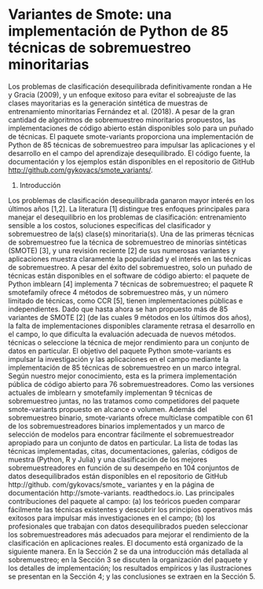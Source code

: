 # Variantes de Smote: una implementación de Python de 85 técnicas de sobremuestreo minoritarias

Los problemas de clasificación desequilibrada definitivamente rondan a He y Gracia (2009), y un enfoque exitoso para evitar el sobreajuste de las clases mayoritarias es la generación sintética de muestras de entrenamiento minoritarias Fernández et al. (2018). A pesar de la gran cantidad de algoritmos de sobremuestreo minoritarios propuestos, las implementaciones de código abierto están disponibles solo para un puñado de técnicas. El paquete smote-variants proporciona una implementación de Python de 85 técnicas de sobremuestreo para impulsar las aplicaciones y el desarrollo en el campo del aprendizaje desequilibrado. El código fuente, la documentación y los ejemplos están disponibles en el repositorio de GitHub http://github.com/gykovacs/smote_variants/.

1. Introducción 

Los problemas de clasificación desequilibrada ganaron mayor interés en los últimos años [1,2]. La literatura [1] distingue tres enfoques principales para manejar el desequilibrio en los problemas de clasificación: entrenamiento sensible a los costos, soluciones específicas del clasificador y sobremuestreo de la(s) clase(s) minoritaria(s). Una de las primeras técnicas de sobremuestreo fue la técnica de sobremuestreo de minorías sintéticas (SMOTE) [3], y una revisión reciente [2] de sus numerosas variantes y aplicaciones muestra claramente la popularidad y el interés en las técnicas de sobremuestreo. A pesar del éxito del sobremuestreo, solo un puñado de técnicas están disponibles en el software de código abierto: el paquete de Python imblearn [4] implementa 7 técnicas de sobremuestreo; el paquete R smotefamily ofrece 4 métodos de sobremuestreo más, y un número limitado de técnicas, como CCR [5], tienen implementaciones públicas e independientes. Dado que hasta ahora se han propuesto más de 85 variantes de SMOTE [2] (de las cuales 9 métodos en los últimos dos años), la falta de implementaciones disponibles claramente retrasa el desarrollo en el campo, lo que dificulta la evaluación adecuada de nuevos métodos. técnicas o seleccione la técnica de mejor rendimiento para un conjunto de datos en particular. El objetivo del paquete Python smote-variants es impulsar la investigación y las aplicaciones en el campo mediante la implementación de 85 técnicas de sobremuestreo en un marco integral. Según nuestro mejor conocimiento, esta es la primera implementación pública de código abierto para 76 sobremuestreadores. Como las versiones actuales de imblearn y smotefamily implementan 9 técnicas de sobremuestreo juntas, no las tratamos como competidores del paquete smote-variants propuesto en alcance o volumen. Además del sobremuestreo binario, smote-variants ofrece multiclase compatible con 61 de los sobremuestreadores binarios implementados y un marco de selección de modelos para encontrar fácilmente el sobremuestreador apropiado para un conjunto de datos en particular. La lista de todas las técnicas implementadas, citas, documentaciones, galerías, códigos de muestra (Python, R y Julia) y una clasificación de los mejores sobremuestreadores en función de su desempeño en 104 conjuntos de datos desequilibrados están disponibles en el repositorio de GitHub http://github. com/gykovacs/smote_ variantes y en la página de documentación http://smote-variants. readthedocs.io. Las principales contribuciones del paquete al campo: (a) los teóricos pueden comparar fácilmente las técnicas existentes y descubrir los principios operativos más exitosos para impulsar más investigaciones en el campo; (b) los profesionales que trabajan con datos desequilibrados pueden seleccionar los sobremuestreadores más adecuados para mejorar el rendimiento de la clasificación en aplicaciones reales. El documento está organizado de la siguiente manera. En la Sección 2 se da una introducción más detallada al sobremuestreo; en la Sección 3 se discuten la organización del paquete y los detalles de implementación; los resultados empíricos y las ilustraciones se presentan en la Sección 4; y las conclusiones se extraen en la Sección 5.

